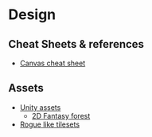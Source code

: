 # Design
## Cheat Sheets & references
- [Canvas cheat sheet](https://simon.html5.org/dump/html5-canvas-cheat-sheet.html)
## Assets
- [Unity assets](https://www.assetstore.unity3d.com)
  - [2D Fantasy forest](https://www.assetstore.unity3d.com/en/#!/content/19553)
- [Rogue like tilesets](https://www.reddit.com/r/roguelikedev/comments/436sop/roguelike_tilesets/)
